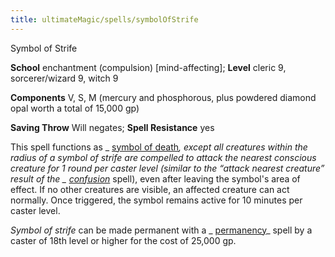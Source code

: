 ```yaml
---
title: ultimateMagic/spells/symbolOfStrife
---
```

Symbol of Strife

**School** enchantment (compulsion) [mind-affecting]; **Level** cleric 9, sorcerer/wizard 9, witch 9

**Components** V, S, M (mercury and phosphorous, plus powdered diamond opal worth a total of 15,000 gp)

**Saving Throw** Will negates; **Spell Resistance** yes

This spell functions as _ [symbol of death](spells/symbolOfDeath.md#_symbol-of-death)_, except all creatures within the radius of a _symbol of strife_ are compelled to attack the nearest conscious creature for 1 round per caster level (similar to the “attack nearest creature” result of the _ [confusion](spells/confusion.md#_confusion)_ spell), even after leaving the symbol's area of effect. If no other creatures are visible, an affected creature can act normally. Once triggered, the symbol remains active for 10 minutes per caster level.

_Symbol of strife_ can be made permanent with a _ [permanency](spells/permanency.md#_permanency)_ spell by a caster of 18th level or higher for the cost of 25,000 gp.

